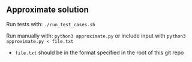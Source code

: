 ## Approximate solution

Run tests with:
`./run_test_cases.sh`

Run manually with:
`python3 approximate.py` or include input with `python3 approximate.py < file.txt`
 - `file.txt` should be in the format specified in the root of this git repo
